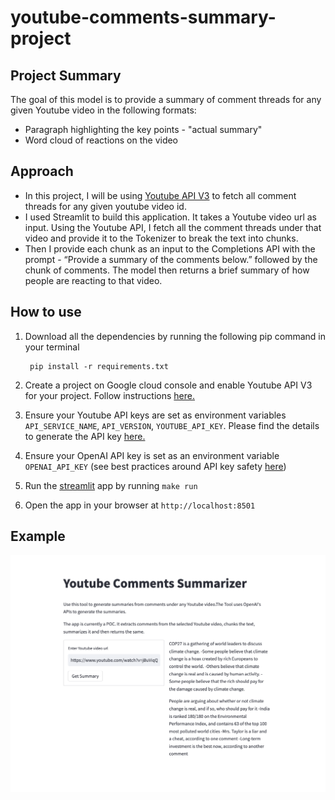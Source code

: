 # youtube-comments-summary-project

## Project Summary

The goal of this model is to provide a summary of comment threads for any given Youtube video in the following formats:

* Paragraph highlighting the key points - "actual summary"
* Word cloud of reactions on the video

## Approach

* In this project, I will be using [Youtube API V3](https://developers.google.com/youtube/v3) to fetch all comment threads for any given youtube video id.
* I used Streamlit to build this application. It takes a Youtube video url as input. Using the Youtube API, I fetch all the comment threads under that video and provide it to the Tokenizer to break the text into chunks. 
* Then I provide each chunk as an input to the Completions API with the prompt - “Provide a summary of the comments below.” followed by the chunk of comments. The model then returns a brief summary of how people are reacting to that video.

## How to use

1. Download all the dependencies by running the following pip command in your terminal

        pip install -r requirements.txt

2. Create a project on Google cloud console and enable Youtube API V3 for your project. Follow instructions [here.](https://console.developers.google.com/apis/api/youtube.googleapis.com/overview)

3. Ensure your Youtube API keys are set as environment variables `API_SERVICE_NAME`, `API_VERSION`, `YOUTUBE_API_KEY`. Please find the details to generate the API key [here.](https://developers.google.com/youtube/registering_an_application)

4. Ensure your OpenAI API key is set as an environment variable `OPENAI_API_KEY` (see best practices around API key safety [here](https://help.openai.com/en/articles/5112595-best-practices-for-api-key-safety))

5. Run the [streamlit](https://streamlit.io/) app by running `make run`

6. Open the app in your browser at `http://localhost:8501`

## Example

![alt text](https://github.com/Priyanka-Gangadhar-Palshetkar/comments-summary-ml-project/blob/main/assets/example.png?raw=true)
